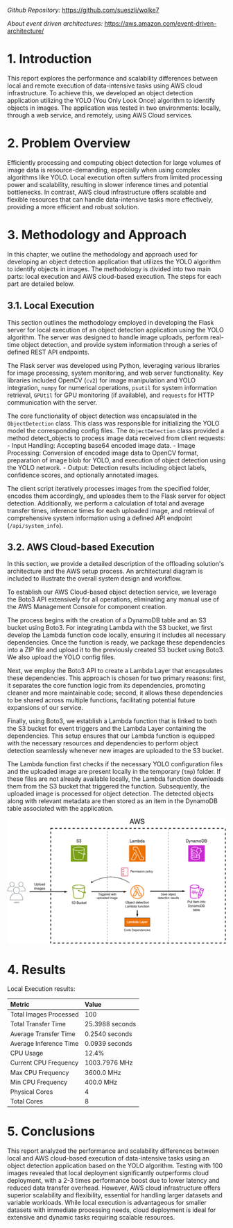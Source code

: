 

*Github Repository:* https://github.com/sueszli/wolke7

*About event driven architectures:* https://aws.amazon.com/event-driven-architecture/


# 1. Introduction

This report explores the performance and scalability differences between local and remote execution of data-intensive tasks using AWS cloud infrastructure. To achieve this, we developed an object detection application utilizing the YOLO (You Only Look Once) algorithm to identify objects in images. The application was tested in two environments: locally, through a web service, and remotely, using AWS Cloud services.

# 2. Problem Overview

Efficiently processing and computing object detection for large volumes of image data is resource-demanding, especially when using complex algorithms like YOLO. Local execution often suffers from limited processing power and scalability, resulting in slower inference times and potential bottlenecks. In contrast, AWS cloud infrastructure offers scalable and flexible resources that can handle data-intensive tasks more effectively, providing a more efficient and robust solution.

# 3. Methodology and Approach

In this chapter, we outline the methodology and approach used for developing an object detection application that utilizes the YOLO algorithm to identify objects in images. The methodology is divided into two main parts: local execution and AWS cloud-based execution. The steps for each part are detailed below.

## 3.1. Local Execution

This section outlines the methodology employed in developing the Flask server for local execution of an object detection application using the YOLO algorithm. The server was designed to handle image uploads, perform real-time object detection, and provide system information through a series of defined REST API endpoints.

The Flask server was developed using Python, leveraging various libraries for image processing, system monitoring, and web server functionality. Key libraries included OpenCV (`cv2`) for image manipulation and YOLO integration, `numpy` for numerical operations, `psutil` for system information retrieval, `GPUtil` for GPU monitoring (if available), and `requests` for HTTP communication with the server.

The core functionality of object detection was encapsulated in the `ObjectDetection` class. This class was responsible for initializing the YOLO model the corresponding config files. The `ObjectDetection` class provided a method detect_objects to process image data received from client requests: - Input Handling: Accepting base64 encoded image data. - Image Processing: Conversion of encoded image data to OpenCV format, preparation of image blob for YOLO, and execution of object detection using the YOLO network. - Output: Detection results including object labels, confidence scores, and optionally annotated images.

The client script iteratively processes images from the specified folder, encodes them accordingly, and uploades them to the Flask server for object detection. Additionally, we perform a calculation of total and average transfer times, inference times for each uploaded image, and retrieval of comprehensive system information using a defined API endpoint (`/api/system_info`).

## 3.2. AWS Cloud-based Execution

In this section, we provide a detailed description of the offloading solution's architecture and the AWS setup process. An architectural diagram is included to illustrate the overall system design and workflow.

To establish our AWS Cloud-based object detection service, we leverage the Boto3 API extensively for all operations, eliminating any manual use of the AWS Management Console for component creation.

The process begins with the creation of a DynamoDB table and an S3 bucket using Boto3. For integrating Lambda with the S3 bucket, we first develop the Lambda function code locally, ensuring it includes all necessary dependencies. Once the function is ready, we package these dependencies into a ZIP file and upload it to the previously created S3 bucket using Boto3. We also upload the YOLO config files. 

Next, we employ the Boto3 API to create a Lambda Layer that encapsulates these dependencies. This approach is chosen for two primary reasons: first, it separates the core function logic from its dependencies, promoting cleaner and more maintainable code; second, it allows these dependencies to be shared across multiple functions, facilitating potential future expansions of our service.

Finally, using Boto3, we establish a Lambda function that is linked to both the S3 bucket for event triggers and the Lambda Layer containing the dependencies. This setup ensures that our Lambda function is equipped with the necessary resources and dependencies to perform object detection seamlessly whenever new images are uploaded to the S3 bucket.

The Lambda function first checks if the necessary YOLO configuration files and the uploaded image are present locally in the temporary (`tmp`) folder. If these files are not already available locally, the Lambda function downloads them from the S3 bucket that triggered the function. Subsequently, the uploaded image is processed for object detection. The detected objects along with relevant metadata are then stored as an item in the DynamoDB table associated with the application.

![AWS Architecture for Object Detection](./docs/assets/aws_architecture.png)

# 4. Results

Local Execution results:

| Metric                   | Value                              |
|:-------------------------|:-----------------------------------|
| Total Images Processed   | 100                                |
| Total Transfer Time      | 25.3988 seconds                    |
| Average Transfer Time    | 0.2540 seconds                     |
| Average Inference Time   | 0.0939 seconds                     |
| CPU Usage                | 12.4%                              |
| Current CPU Frequency    | 1003.7976 MHz                      |
| Max CPU Frequency        | 3600.0 MHz                         |
| Min CPU Frequency        | 400.0 MHz                          |
| Physical Cores           | 4                                  |
| Total Cores              | 8                                  |

# 5. Conclusions

This report analyzed the performance and scalability differences between local and AWS cloud-based execution of data-intensive tasks using an object detection application based on the YOLO algorithm. Testing
with 100 images revealed that local deployment significantly outperforms cloud deployment, with a 2-3 times
performance boost due to lower latency and reduced data transfer overhead.
However, AWS cloud infrastructure offers superior scalability and flexibility, essential for handling larger
datasets and variable workloads. While local execution is advantageous for smaller datasets with immediate
processing needs, cloud deployment is ideal for extensive and dynamic tasks requiring scalable resources.
